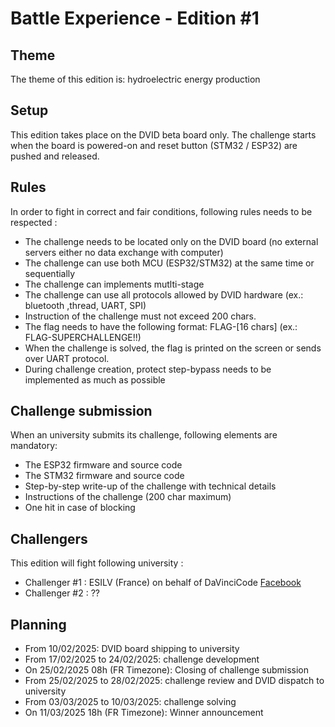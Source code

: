 # Battle Experience - Edition #1

## Theme
The theme of this edition is: hydroelectric energy production

## Setup
This edition takes place on the DVID beta board only.
The challenge starts when the board is powered-on and reset button (STM32 / ESP32) are pushed and released.

## Rules
In order to fight in correct and fair conditions, following rules needs to be respected :
* The challenge needs to be located only on the DVID board (no external servers either no data exchange with computer)
* The challenge can use both MCU (ESP32/STM32) at the same time or sequentially
* The challenge can implements mutlti-stage
* The challenge can use all protocols allowed by DVID hardware (ex.: bluetooth ,thread, UART, SPI)
* Instruction of the challenge must not exceed 200 chars.
* The flag needs to have the following format: FLAG-[16 chars] (ex.: FLAG-SUPERCHALLENGE!!)
* When the challenge is solved, the flag is printed on the screen or sends over UART protocol.
* During challenge creation, protect step-bypass needs to be implemented as much as possible

## Challenge submission
When an university submits its challenge, following elements are mandatory:
* The ESP32 firmware and source code
* The STM32 firmware and source code
* Step-by-step write-up of the challenge with technical details
* Instructions of the challenge (200 char maximum)
* One hit in case of blocking

## Challengers
This edition will fight following university :
* Challenger #1 : ESILV (France) on behalf of DaVinciCode [Facebook](https://www.facebook.com/DaVinciCodeCTF)
* Challenger #2 :  ??

## Planning
* From 10/02/2025: DVID board shipping to university
* From 17/02/2025 to 24/02/2025: challenge development
* On 25/02/2025 08h (FR Timezone): Closing of challenge submission
* From 25/02/2025 to 28/02/2025: challenge review and DVID dispatch to university
* From 03/03/2025 to 10/03/2025: challenge solving
* On 11/03/2025 18h (FR Timezone): Winner announcement
